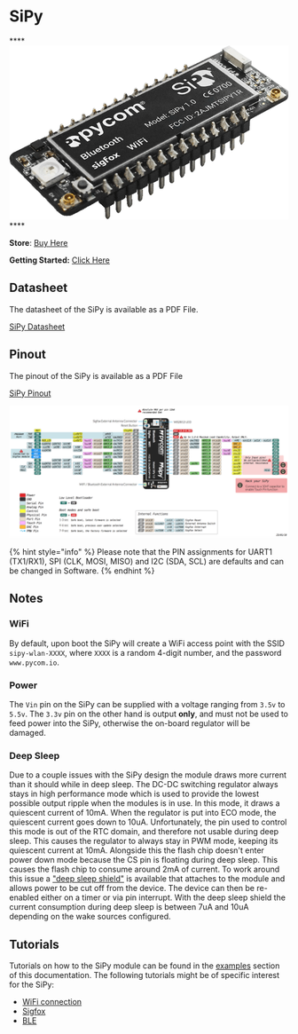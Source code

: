 # SiPy

\*\*\*\*![](../../.gitbook/assets/assets-lil0igdl11z7jos_jpx-lkn7scqkkkb6tqb3uyo-lkn86n8h-hb1oh1idwb-sipy-2.png) ****

**Store**: [Buy Here](https://pycom.io/product/sipy)

**Getting Started:** [Click Here](../../gettingstarted/connection/sipy.md)

## Datasheet

The datasheet of the SiPy is available as a PDF File.

[SiPy Datasheet](./../.gitbook/assets/sipy-specsheet.pdf)

## Pinout

The pinout of the SiPy is available as a PDF File

[SiPy Pinout](../../.gitbook/assets/sipy-pinout.pdf)

![](../../.gitbook/assets/sipy-pinout.png)

{% hint style="info" %}
Please note that the PIN assignments for UART1 \(TX1/RX1\), SPI \(CLK, MOSI, MISO\) and I2C \(SDA, SCL\) are defaults and can be changed in Software.
{% endhint %}

## Notes

### WiFi

By default, upon boot the SiPy will create a WiFi access point with the SSID `sipy-wlan-XXXX`, where `XXXX` is a random 4-digit number, and the password `www.pycom.io`.

### Power

The `Vin` pin on the SiPy can be supplied with a voltage ranging from `3.5v` to `5.5v`. The `3.3v` pin on the other hand is output **only**, and must not be used to feed power into the SiPy, otherwise the on-board regulator will be damaged.

### Deep Sleep

Due to a couple issues with the SiPy design the module draws more current than it should while in deep sleep. The DC-DC switching regulator always stays in high performance mode which is used to provide the lowest possible output ripple when the modules is in use. In this mode, it draws a quiescent current of 10mA. When the regulator is put into ECO mode, the quiescent current goes down to 10uA. Unfortunately, the pin used to control this mode is out of the RTC domain, and therefore not usable during deep sleep. This causes the regulator to always stay in PWM mode, keeping its quiescent current at 10mA. Alongside this the flash chip doesn't enter power down mode because the CS pin is floating during deep sleep. This causes the flash chip to consume around 2mA of current. To work around this issue a ["deep sleep shield"](../boards/deepsleep/) is available that attaches to the module and allows power to be cut off from the device. The device can then be re-enabled either on a timer or via pin interrupt. With the deep sleep shield the current consumption during deep sleep is between 7uA and 10uA depending on the wake sources configured.

## Tutorials

Tutorials on how to the SiPy module can be found in the [examples](../../tutorials/introduction.md) section of this documentation. The following tutorials might be of specific interest for the SiPy:

* [WiFi connection](../../tutorials/all/wlan.md)
* [Sigfox](../../tutorials/sigfox.md)
* [BLE](../../tutorials/all/ble.md)

